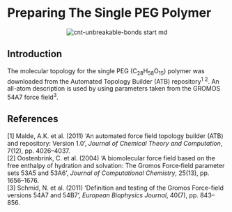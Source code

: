 # Preparing The Single PEG Polymer

<p align="center">
  <img src="https://github.com/c-vandenberg/lammps-tutorials/assets/60201356/0d7184df-4101-436b-adc2-24cdbf2b4f0a" alt="cnt-unbreakable-bonds start md" width="" />
</p>

## Introduction

The molecular topology for the single PEG (C<sub>28</sub>H<sub>58</sub>O<sub>15</sub>) polymer was downloaded from the Automated Topology Builder (ATB) repository<sup>1</sup> <sup>2</sup>. An all-atom description is used by using parameters taken from the GROMOS 54A7 force field<sup>3</sup>.

## References
[1] Malde, A.K. et al. (2011) ‘An automated force field topology builder (ATB) and repository: Version 1.0’, *Journal of Chemical Theory and Computation*, 7(12), pp. 4026–4037. <br>
[2] Oostenbrink, C. et al. (2004) ‘A biomolecular force field based on the free enthalpy of hydration and solvation: The Gromos Force‐field parameter sets 53A5 and 53A6’, *Journal of Computational Chemistry*, 25(13), pp. 1656–1676. <br>
[3] Schmid, N. et al. (2011) ‘Definition and testing of the Gromos Force-field versions 54A7 and 54B7’, *European Biophysics Journal*, 40(7), pp. 843–856.
